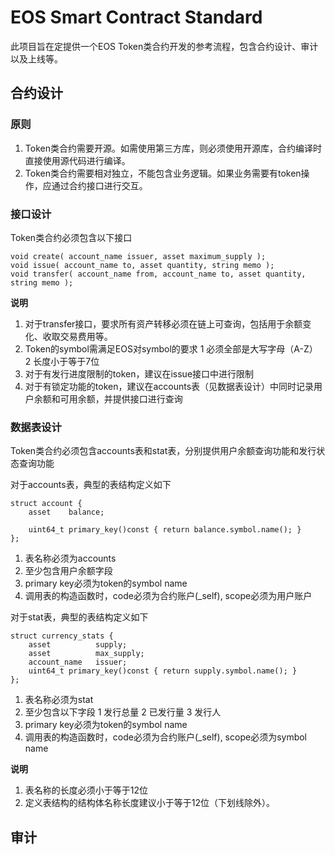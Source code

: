 # EOS Smart Contract Standard
此项目旨在定提供一个EOS Token类合约开发的参考流程，包含合约设计、审计以及上线等。

## 合约设计

### 原则
1. Token类合约需要开源。如需使用第三方库，则必须使用开源库，合约编译时直接使用源代码进行编译。
2. Token类合约需要相对独立，不能包含业务逻辑。如果业务需要有token操作，应通过合约接口进行交互。

### 接口设计
Token类合约必须包含以下接口
```
void create( account_name issuer, asset maximum_supply );
void issue( account_name to, asset quantity, string memo );
void transfer( account_name from, account_name to, asset quantity, string memo );
```
**说明**
1. 对于transfer接口，要求所有资产转移必须在链上可查询，包括用于余额变化、收取交易费用等。
2. Token的symbol需满足EOS对symbol的要求
    1 必须全部是大写字母（A-Z）
    2 长度小于等于7位
3. 对于有发行进度限制的token，建议在issue接口中进行限制
4. 对于有锁定功能的token，建议在accounts表（见数据表设计）中同时记录用户余额和可用余额，并提供接口进行查询

### 数据表设计
Token类合约必须包含accounts表和stat表，分别提供用户余额查询功能和发行状态查询功能

对于accounts表，典型的表结构定义如下
```
struct account {
    asset    balance;
    
    uint64_t primary_key()const { return balance.symbol.name(); }
};
```
1. 表名称必须为accounts
2. 至少包含用户余额字段
3. primary key必须为token的symbol name
4. 调用表的构造函数时，code必须为合约账户(_self), scope必须为用户账户

对于stat表，典型的表结构定义如下
```
struct currency_stats {
    asset          supply;
    asset          max_supply;
    account_name   issuer;
    uint64_t primary_key()const { return supply.symbol.name(); }
};
```
1. 表名称必须为stat
2. 至少包含以下字段
    1 发行总量
    2 已发行量
    3 发行人
3. primary key必须为token的symbol name
4. 调用表的构造函数时，code必须为合约账户(_self), scope必须为symbol name

**说明**
1. 表名称的长度必须小于等于12位
2. 定义表结构的结构体名称长度建议小于等于12位（下划线除外）。

## 审计

